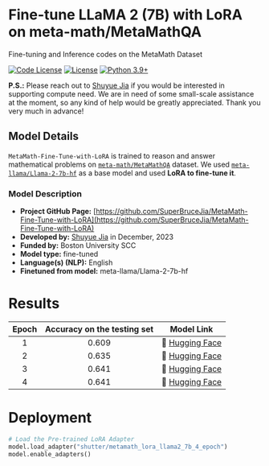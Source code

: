 # Fine-tune LLaMA 2 (7B) with LoRA on meta-math/MetaMathQA
Fine-tuning and Inference codes on the MetaMath Dataset

[![Code License](https://img.shields.io/badge/Code%20License-MIT-green.svg)](CODE_LICENSE)
[![License](https://img.shields.io/badge/Running%20on-GPU-red.svg)](https://github.com/SuperBruceJia/MetaMath-Fine-Tune-with-LoRA)
[![Python 3.9+](https://img.shields.io/badge/python-3.9+-blue.svg)](https://www.python.org/downloads/release/python-390/)

**P.S.:** Please reach out to [Shuyue Jia](https://github.com/SuperBruceJia) if you would be interested in supporting compute need. We are in need of some small-scale assistance at the moment, so any kind of help would be greatly appreciated. Thank you very much in advance!

## Model Details
`MetaMath-Fine-Tune-with-LoRA` is trained to reason and answer mathematical problems on [`meta-math/MetaMathQA`](https://huggingface.co/datasets/meta-math/MetaMathQA) dataset. We used [`meta-llama/Llama-2-7b-hf`](https://huggingface.co/meta-llama/Llama-2-7b-hf) as a base model and used **LoRA to fine-tune it**.

### Model Description
- **Project GitHub Page:** [https://github.com/SuperBruceJia/MetaMath-Fine-Tune-with-LoRA](https://github.com/SuperBruceJia/MetaMath-Fine-Tune-with-LoRA)
- **Developed by:** [Shuyue Jia](https://shuyuej.com/) in December, 2023
- **Funded by:** Boston University SCC
- **Model type:** fine-tuned
- **Language(s) (NLP):** English
- **Finetuned from model:** meta-llama/Llama-2-7b-hf

# Results
|       Epoch       | Accuracy on the testing set | Model Link |
|:---:|:----:|:----:|
| 1 | 0.609 | 🤗 [Hugging Face](https://huggingface.co/shuyuej/metamath_lora_llama2_7b) |
| 2 | 0.635 | 🤗 [Hugging Face](https://huggingface.co/shuyuej/metamath_lora_llama2_7b_2_epoch)  |
| 3 | 0.641 | 🤗 [Hugging Face](https://huggingface.co/shuyuej/metamath_lora_llama2_7b_3_epoch) |
| 4 | 0.641 | 🤗 [Hugging Face](https://huggingface.co/shuyuej/metamath_lora_llama2_7b_4_epoch) |

# Deployment
```python
# Load the Pre-trained LoRA Adapter
model.load_adapter("shutter/metamath_lora_llama2_7b_4_epoch")
model.enable_adapters()
```
